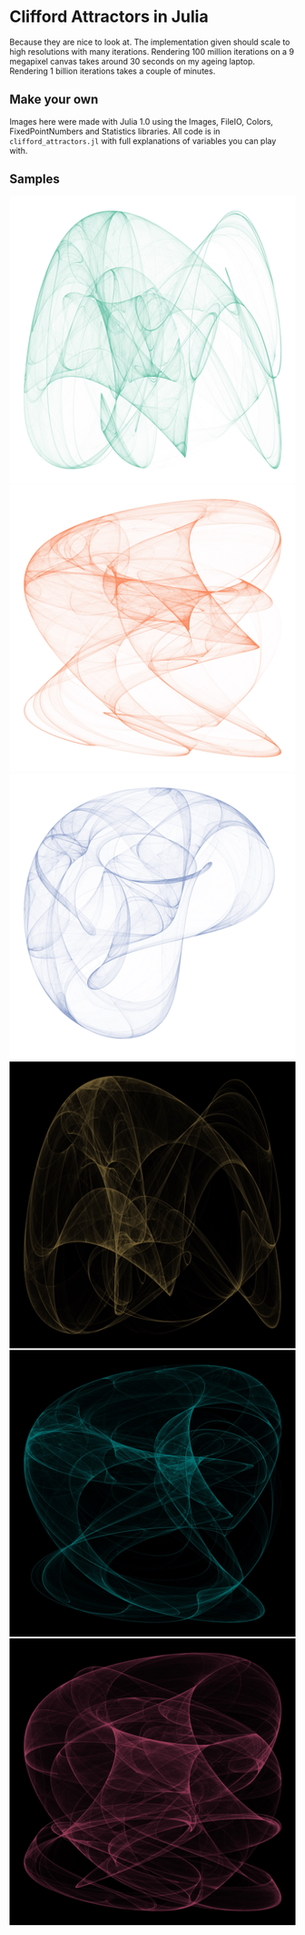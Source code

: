 # Clifford Attractors in Julia

Because they are nice to look at. The implementation given should scale to high resolutions with many iterations. Rendering 100 million iterations on a 9 megapixel canvas takes around 30 seconds on my ageing laptop. Rendering 1 billion iterations
takes a couple of minutes.

## Make your own

Images here were made with Julia 1.0 using the Images, FileIO, Colors, FixedPointNumbers and Statistics libraries. All code is in `clifford_attractors.jl` with full explanations of variables you can play with.

## Samples

![image_1](image_1.jpg)
![image_2](image_2.jpg)
![image_3](image_3.jpg)
![image_4](image_4.jpg)
![image_5](image_5.jpg)
![image_6](image_6.jpg)
